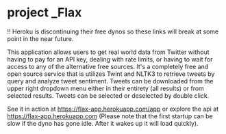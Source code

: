 # project _Flax

!! Heroku is discontinuing their free dynos so these links will break at some point in the near future. 

This application allows users to get real world data from Twitter without having to pay for an API key, dealing with rate limits, or having to wait for access to any of the alternative free sources. It's a completely free and open source service that is utilizes  Twint and NLTK3 to retrieve tweets by query and analyze tweet sentiment. Tweets can be downloaded from the upper right dropdown menu either in their entirety (all results) or from selected results. Tweets can be selected or deselected by double click.

See it in action at https://flax-app.herokuapp.com/app or explore the api at https://flax-app.herokuapp.com (Please note that the first startup can be slow if the dyno has gone idle. After it wakes up it will load quickly).

